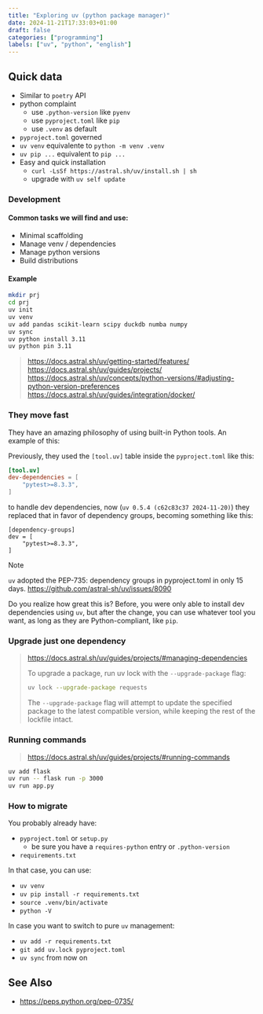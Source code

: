 ```yaml
---
title: "Exploring uv (python package manager)"
date: 2024-11-21T17:33:03+01:00
draft: false
categories: ["programming"]
labels: ["uv", "python", "english"]
---
```



## Quick data

- Similar to `poetry` API
- python complaint
  - use `.python-version` like `pyenv`
  - use `pyproject.toml` like `pip`
  - use `.venv` as default
- `pyproject.toml` governed
- `uv venv` equivalente to `python -m venv .venv`
- `uv pip ...` equivalent to `pip ...`
- Easy and quick installation
  - `curl -LsSf https://astral.sh/uv/install.sh | sh`
  - upgrade with `uv self update`

### Development

#### Common tasks we will find and use:

- Minimal scaffolding
- Manage venv / dependencies
- Manage python versions
- Build distributions


#### Example

```bash
mkdir prj
cd prj
uv init
uv venv
uv add pandas scikit-learn scipy duckdb numba numpy
uv sync
uv python install 3.11
uv python pin 3.11
```

> https://docs.astral.sh/uv/getting-started/features/
> https://docs.astral.sh/uv/guides/projects/
> https://docs.astral.sh/uv/concepts/python-versions/#adjusting-python-version-preferences
> https://docs.astral.sh/uv/guides/integration/docker/

### They move fast

They have an amazing philosophy of using built-in Python tools. An example of
this:

Previously, they used the `[tool.uv]` table inside the `pyproject.toml` like
this:

```toml
[tool.uv]
dev-dependencies = [
    "pytest>=8.3.3",
]
```

to handle dev dependencies, now (`uv 0.5.4 (c62c83c37 2024-11-20)`) they
replaced that in favor of dependency groups, becoming something like this:

```
[dependency-groups]
dev = [
    "pytest>=8.3.3",
]
```

> [!NOTE]
> `uv` adopted the PEP-735: dependency groups in pyproject.toml in only 15 days.
> https://github.com/astral-sh/uv/issues/8090

Do you realize how great this is? Before, you were only able to install dev
dependencies using `uv`, but after the change, you can use whatever tool you
want, as long as they are Python-compliant, like `pip`.

### Upgrade just one dependency

> https://docs.astral.sh/uv/guides/projects/#managing-dependencies
>
> To upgrade a package, run uv lock with the `--upgrade-package` flag:
>
> ```bash
> uv lock --upgrade-package requests
> ```
>
> The `--upgrade-package` flag will attempt to update the specified package to
> the latest compatible version, while keeping the rest of the lockfile intact.


### Running commands


> https://docs.astral.sh/uv/guides/projects/#running-commands

```bash
uv add flask
uv run -- flask run -p 3000
uv run app.py
```

### How to migrate

You probably already have:

- `pyproject.toml` or `setup.py`
  - be sure you have a `requires-python` entry or `.python-version`
- `requirements.txt`

In that case, you can use:

- `uv venv`
- `uv pip install -r requirements.txt`
- `source .venv/bin/activate`
- `python -V`

In case you want to switch to pure `uv` management:

- `uv add -r requirements.txt`
- `git add uv.lock pyproject.toml`
- `uv sync` from now on


## See Also

- https://peps.python.org/pep-0735/
